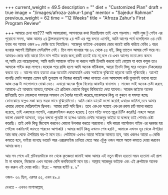 +++
current_weight = 49.5
description = ""
diet = "Customized Plan"
draft = true
image = "/images/afroza-zahur-1.png"
mentor = "Sajedur Rahman"
previous_weight = 62
time = "12 Weeks"
title = "Afroza Zahur's First Program Review"

+++
আমারে চেনা যায়??? আমি আফরোজা, আপনাদের কথা দিয়েছিলাম তাই এসে পড়লাম। আমি লুজ টু গেইন এর পুরোনো সদস্য, আজ আমার ২য় ট্রান্সফরমেশনের ২য় পার্ট এর গল্প বলতে এসেছি, আমি আগের পর্বে বলেছিলাম ৩য় বেবি হবার পর আমার ওজন ৮০ কেজি হয়ে গিয়েছিল। সাজেদুর ভাইকে একপ্রকার জোর করেই রাজি করিয়ে বেবির ১ বছর হওয়ার আগেই প্রিমিয়াম মেন্টরশিপ নেই। তিন মাস যাওয়ার পর ৬২ থেকে ৫৫ হই, কিন্তু তাতেও আমার পেট ভরে না। আবারও জোর করি আরো তিন মাস গাইড করার জন্য,রাজী হতেই চায় না,বলে যে এখন আগের মতো দ্রুত কমবে না,আমি তো নাছোড়বান্দা, আমি জানি আমাকে গাইড না করলে আমি ঢিলামি করবো তাই বোল্লাম যা কমে কমুক তাও আমাকে গাইড করা লাগবে।যাহোক পরে রাজি হলো আমি অনেক ফাঁকিবাজ, আরো তিনটা বিচ্ছু ঘরে ওদেরও টেককেয়ার করতে হয় । আগের বারে হয়তো চেঞ্জ অতোটা বোঝাযায়নি এবার সবাইকে বুঝিয়েই ছাড়বো আমি শুকিয়েছি। আগেই বলেছি মোটা অবস্থায় তেমন ছবি তুলতাম না নিজের কাছেই লজ্জা লাগতো এখন আফসোস করি তুললেই ভালো হতো আজ চেঞ্জ টা ভালোভাবে বোঝা যেত। এবারো অনেক খুঁজে বিফোর আফটার বানালাম । সাজেদ ভাই অনেক চেষ্টা করছে আমাকে এই আকারে আনতে,আসলে এই প্রতিদান কোনো কিছুর বিনিময়েই দেয়া যাবেনা। সাজেদ ভাইকে অনেক জ্বালিয়েছি তাও যেকোনো সমস্যার সমাধান সে ধৈর্যের সাথেই করেছে,মাঝেমাঝে কিছু না বুঝলে বা সমস্যা হচ্ছে ফোনকোরে বল্লেও মজা করে সহজ ভাবে বুঝিয়েদিতো। আমি কোন ডায়েট ফলো করেছি এবারও জানিনা,তবে আমার খাবারে কোনো সেক্রিফাইস ছিলনা। আমার চার্টে সবি ছিল। তবে একএক সপ্তাহে একএক রকম চার্ট ফলো করতে হয়েছে, তাই একঘেয়ে লাগেনি, এক্সারসাইজও করতে হয়েছে ( তবে সত্যি বলতে প্রচুর চিটিং করেছি) নাহলে আরো ভালো রেজাল্ট আসতো, তবুও বলবো পুরোটা না হলেও আমার মেন্টর সাজেদুর ভাইয়া যা বলেছে তাই শোনার চেষ্টা করেছি। তাই কেউ কিছু জিগ্যেস করলেও কোনো উপকার করতে পারবোনা। যদি কারো পার্সোনাল গাইড এর দরকার হয় পেইজে নকদিলেই জানতে পারবেন আশাকরি ।আমার জার্নি কিন্তু এখনও শেষ হয়নি , আমাকে এখনও দূর থেকে ঐশরিয়া আর কাছ থেকে ঐশরিয়ার ঘর-ই মনে হয়। পেটটাকে এখনও আরো সাইজে আনতে হবে, আর ওজনও আরো ৩ কেজি কমাতে হবে, ভাইয়া বলেছে ডায়েট আর এক্সারসাইজ চালিয়ে যেতে আর এটুকু ওজন আস্তে আস্তে কমাতে দোয়া করবেন আমার জন্য।

আর সব শেষে এই প্লাটফরমটাকে মন থেকে কৃতজ্ঞতা জানাই আজ আমার এই নতুন জীবন হয়তো সম্ভব হতোনা এই গ্রুপ টা না থাকলে, নিজেকে এখন অনেক বেশি কনফিডেন্টে মনে হয়। আল্লাহ সাজেদুর ভাইকে এবং এই গ্রুপটাকে অনেক বড় করুন এই দোয়া করি। বি:দ্র: - আমার হাইট ৪. ৯"

ওজন- ৬২ ছিল, এরপর ৫৫, এখন ৪৯.৫

দেখতে - এখনও মাশাআল্লাহ্